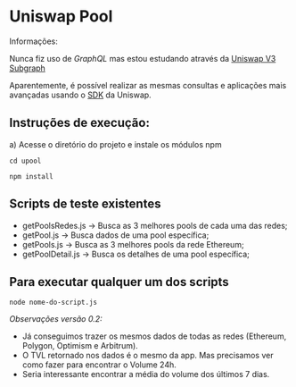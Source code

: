 # Uniswap Pool

Informações:

Nunca fiz uso de *GraphQL* mas estou estudando
através da [Uniswap V3 Subgraph](https://thegraph.com/hosted-service/subgraph/uniswap/uniswap-v3)

Aparentemente, é possível realizar as mesmas
consultas e aplicações mais avançadas usando o
[SDK](https://docs.uniswap.org/sdk/introduction) da Uniswap.

## Instruções de execução:

a) Acesse o diretório do projeto e instale os módulos npm

    cd upool

    npm install


## Scripts de teste existentes

  - getPoolsRedes.js -> Busca as 3 melhores pools de cada uma das redes;
  - getPool.js -> Busca dados de uma pool específica;
  - getPools.js -> Busca as 3 melhores pools da rede Ethereum;
  - getPoolDetail.js -> Busca os detalhes de uma pool específica;

## Para executar qualquer um dos scripts
  
  ```
  node nome-do-script.js
  ```

*Observações versão 0.2:* 

- Já conseguimos trazer os mesmos dados de todas as redes (Ethereum, Polygon, Optimism e Arbitrum).
- O TVL retornado nos dados é o mesmo da app. Mas precisamos ver como fazer para encontrar o Volume 24h. 
- Seria interessante encontrar a média do volume dos últimos 7 dias.

